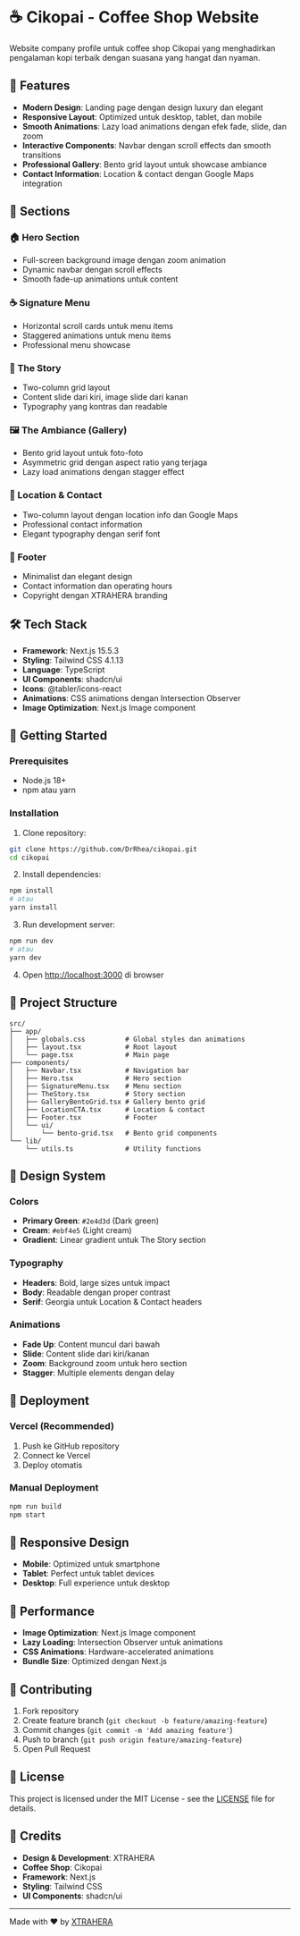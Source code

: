 # ☕ Cikopai - Coffee Shop Website

Website company profile untuk coffee shop Cikopai yang menghadirkan pengalaman kopi terbaik dengan suasana yang hangat dan nyaman.

## 🚀 Features

- **Modern Design**: Landing page dengan design luxury dan elegant
- **Responsive Layout**: Optimized untuk desktop, tablet, dan mobile
- **Smooth Animations**: Lazy load animations dengan efek fade, slide, dan zoom
- **Interactive Components**: Navbar dengan scroll effects dan smooth transitions
- **Professional Gallery**: Bento grid layout untuk showcase ambiance
- **Contact Information**: Location & contact dengan Google Maps integration

## 🎨 Sections

### 🏠 Hero Section
- Full-screen background image dengan zoom animation
- Dynamic navbar dengan scroll effects
- Smooth fade-up animations untuk content

### ☕ Signature Menu
- Horizontal scroll cards untuk menu items
- Staggered animations untuk menu items
- Professional menu showcase

### 📖 The Story
- Two-column grid layout
- Content slide dari kiri, image slide dari kanan
- Typography yang kontras dan readable

### 🖼️ The Ambiance (Gallery)
- Bento grid layout untuk foto-foto
- Asymmetric grid dengan aspect ratio yang terjaga
- Lazy load animations dengan stagger effect

### 📍 Location & Contact
- Two-column layout dengan location info dan Google Maps
- Professional contact information
- Elegant typography dengan serif font

### 🦶 Footer
- Minimalist dan elegant design
- Contact information dan operating hours
- Copyright dengan XTRAHERA branding

## 🛠️ Tech Stack

- **Framework**: Next.js 15.5.3
- **Styling**: Tailwind CSS 4.1.13
- **Language**: TypeScript
- **UI Components**: shadcn/ui
- **Icons**: @tabler/icons-react
- **Animations**: CSS animations dengan Intersection Observer
- **Image Optimization**: Next.js Image component

## 🚀 Getting Started

### Prerequisites
- Node.js 18+ 
- npm atau yarn

### Installation

1. Clone repository:
```bash
git clone https://github.com/DrRhea/cikopai.git
cd cikopai
```

2. Install dependencies:
```bash
npm install
# atau
yarn install
```

3. Run development server:
```bash
npm run dev
# atau
yarn dev
```

4. Open [http://localhost:3000](http://localhost:3000) di browser

## 📁 Project Structure

```
src/
├── app/
│   ├── globals.css          # Global styles dan animations
│   ├── layout.tsx           # Root layout
│   └── page.tsx             # Main page
├── components/
│   ├── Navbar.tsx           # Navigation bar
│   ├── Hero.tsx             # Hero section
│   ├── SignatureMenu.tsx    # Menu section
│   ├── TheStory.tsx         # Story section
│   ├── GalleryBentoGrid.tsx # Gallery bento grid
│   ├── LocationCTA.tsx      # Location & contact
│   ├── Footer.tsx           # Footer
│   └── ui/
│       └── bento-grid.tsx   # Bento grid components
└── lib/
    └── utils.ts             # Utility functions
```

## 🎨 Design System

### Colors
- **Primary Green**: `#2e4d3d` (Dark green)
- **Cream**: `#ebf4e5` (Light cream)
- **Gradient**: Linear gradient untuk The Story section

### Typography
- **Headers**: Bold, large sizes untuk impact
- **Body**: Readable dengan proper contrast
- **Serif**: Georgia untuk Location & Contact headers

### Animations
- **Fade Up**: Content muncul dari bawah
- **Slide**: Content slide dari kiri/kanan
- **Zoom**: Background zoom untuk hero section
- **Stagger**: Multiple elements dengan delay

## 🚀 Deployment

### Vercel (Recommended)
1. Push ke GitHub repository
2. Connect ke Vercel
3. Deploy otomatis

### Manual Deployment
```bash
npm run build
npm start
```

## 📱 Responsive Design

- **Mobile**: Optimized untuk smartphone
- **Tablet**: Perfect untuk tablet devices
- **Desktop**: Full experience untuk desktop

## 🎯 Performance

- **Image Optimization**: Next.js Image component
- **Lazy Loading**: Intersection Observer untuk animations
- **CSS Animations**: Hardware-accelerated animations
- **Bundle Size**: Optimized dengan Next.js

## 🤝 Contributing

1. Fork repository
2. Create feature branch (`git checkout -b feature/amazing-feature`)
3. Commit changes (`git commit -m 'Add amazing feature'`)
4. Push to branch (`git push origin feature/amazing-feature`)
5. Open Pull Request

## 📄 License

This project is licensed under the MIT License - see the [LICENSE](LICENSE) file for details.

## 👥 Credits

- **Design & Development**: XTRAHERA
- **Coffee Shop**: Cikopai
- **Framework**: Next.js
- **Styling**: Tailwind CSS
- **UI Components**: shadcn/ui

---

Made with ❤️ by [XTRAHERA](https://xtrahera.com)